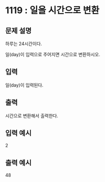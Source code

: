 # 1119 : 일을 시간으로 변환

## 문제 설명

하루는 24시간이다.

일(day)이 입력으로 주어지면 시간으로 변환하시오.

## 입력

일(day)이 입력된다.

## 출력

시간으로 변환해서 출력한다.

## 입력 예시

2

## 출력 예시

48
